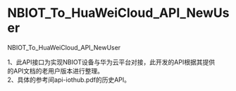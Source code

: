 # NBIOT_To_HuaWeiCloud_API_NewUser   
NBIOT_To_HuaWeiCloud_API_NewUser             
  
1、此API接口为实现NBIOT设备与华为云平台对接，此开发的API根据其提供          
   的API文档的老用户版本进行整理。                 
2、具体的参考间api-iothub.pdf的历史API。          
  


            
 
